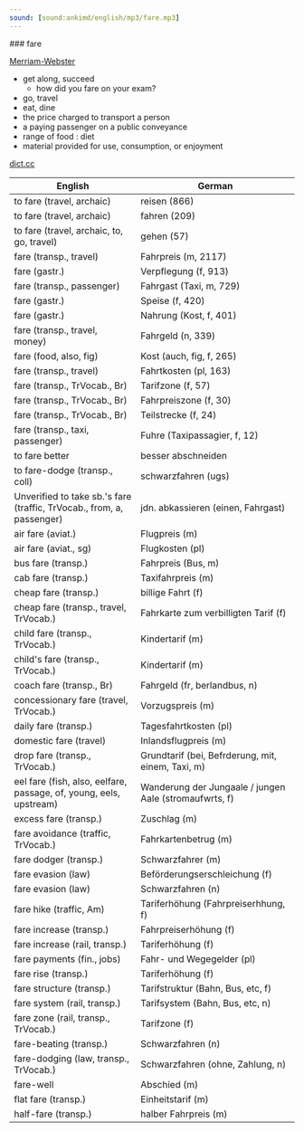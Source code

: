 ```yaml
---
sound: [sound:ankimd/english/mp3/fare.mp3]
---
```


\### fare

[Merriam-Webster](https://www.merriam-webster.com/dictionary/fare)

- get along, succeed
    - how did you fare on your exam?
- go, travel
- eat, dine
- the price charged to transport a person
- a paying passenger on a public conveyance
- range of food : diet
- material provided for use, consumption, or enjoyment

[dict.cc](https://www.dict.cc/fare)

| English        | German       |
| -------------- | ------------ |
| to fare (travel, archaic) | reisen (866) |
| to fare (travel, archaic) | fahren (209) |
| to fare (travel, archaic, to, go, travel) | gehen (57) |
| fare (transp., travel) | Fahrpreis (m, 2117) |
| fare (gastr.) | Verpflegung (f, 913) |
| fare (transp., passenger) | Fahrgast (Taxi, m, 729) |
| fare (gastr.) | Speise (f, 420) |
| fare (gastr.) | Nahrung (Kost, f, 401) |
| fare (transp., travel, money) | Fahrgeld (n, 339) |
| fare (food, also, fig) | Kost (auch, fig, f, 265) |
| fare (transp., travel) | Fahrtkosten (pl, 163) |
| fare (transp., TrVocab., Br) | Tarifzone (f, 57) |
| fare (transp., TrVocab., Br) | Fahrpreiszone (f, 30) |
| fare (transp., TrVocab., Br) | Teilstrecke (f, 24) |
| fare (transp., taxi, passenger) | Fuhre (Taxipassagier, f, 12) |
| to fare better | besser abschneiden |
| to fare-dodge (transp., coll) | schwarzfahren (ugs) |
| Unverified to take sb.'s fare (traffic, TrVocab., from, a, passenger) | jdn. abkassieren (einen, Fahrgast) |
| air fare (aviat.) | Flugpreis (m) |
| air fare (aviat., sg) | Flugkosten (pl) |
| bus fare (transp.) | Fahrpreis (Bus, m) |
| cab fare (transp.) | Taxifahrpreis (m) |
| cheap fare (transp.) | billige Fahrt (f) |
| cheap fare (transp., travel, TrVocab.) | Fahrkarte zum verbilligten Tarif (f) |
| child fare (transp., TrVocab.) | Kindertarif (m) |
| child's fare (transp., TrVocab.) | Kindertarif (m) |
| coach fare (transp., Br) | Fahrgeld (fr, berlandbus, n) |
| concessionary fare (travel, TrVocab.) | Vorzugspreis (m) |
| daily fare (transp.) | Tagesfahrtkosten (pl) |
| domestic fare (travel) | Inlandsflugpreis (m) |
| drop fare (transp., TrVocab.) | Grundtarif (bei, Befrderung, mit, einem, Taxi, m) |
| eel fare (fish, also, eelfare, passage, of, young, eels, upstream) | Wanderung der Jungaale / jungen Aale (stromaufwrts, f) |
| excess fare (transp.) | Zuschlag (m) |
| fare avoidance (traffic, TrVocab.) | Fahrkartenbetrug (m) |
| fare dodger (transp.) | Schwarzfahrer (m) |
| fare evasion (law) | Beförderungserschleichung (f) |
| fare evasion (law) | Schwarzfahren (n) |
| fare hike (traffic, Am) | Tariferhöhung (Fahrpreiserhhung, f) |
| fare increase (transp.) | Fahrpreiserhöhung (f) |
| fare increase (rail, transp.) | Tariferhöhung (f) |
| fare payments (fin., jobs) | Fahr- und Wegegelder (pl) |
| fare rise (transp.) | Tariferhöhung (f) |
| fare structure (transp.) | Tarifstruktur (Bahn, Bus, etc, f) |
| fare system (rail, transp.) | Tarifsystem (Bahn, Bus, etc, n) |
| fare zone (rail, transp., TrVocab.) | Tarifzone (f) |
| fare-beating (transp.) | Schwarzfahren (n) |
| fare-dodging (law, transp., TrVocab.) | Schwarzfahren (ohne, Zahlung, n) |
| fare-well | Abschied (m) |
| flat fare (transp.) | Einheitstarif (m) |
| half-fare (transp.) | halber Fahrpreis (m) |
